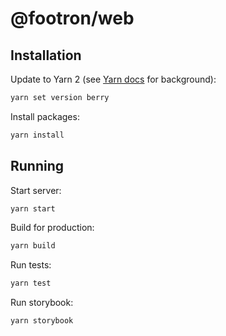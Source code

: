 # @footron/web

## Installation

Update to Yarn 2 (see
[Yarn docs](https://yarnpkg.com/getting-started/install#updating-to-the-latest-versions)
for background):

```sh
yarn set version berry
```

Install packages:

```sh
yarn install
```

## Running

Start server:

```sh
yarn start
```

Build for production:

```sh
yarn build
```

Run tests:

```sh
yarn test
```

Run storybook:

```sh
yarn storybook
```
